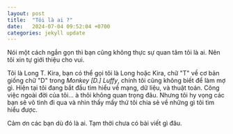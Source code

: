 ```yaml
---
layout: post
title:  "Tôi là ai ?"
date:   2024-07-04 09:52:04 +0700
categories: jekyll update
---
```

Nói một cách ngắn gọn thì bạn cũng không thực sự quan tâm tôi là ai. Nên tôi xin tự giới thiệu cho vui. <br/>

Tôi là Long T. Kira, bạn có thể gọi tôi là Long hoặc Kira, chữ "T" về cơ bản giống chữ "D" trong _Monkey [D.] Luffy_, chính tôi cũng không biết để làm mợ gì. Hiện tại tôi đang bắt đầu tìm hiểu về mạng, dữ liệu, và thuật toán. Công việc ngoài đời của tôi... à thôi không quan trọng đâu. Nhưng tôi hy vọng các bạn sẽ vô tình đi qua và nhìn thấy mấy thứ tôi chia sẻ về những gì tôi tìm hiểu được. <br/>

Cảm ơn các bạn dù đó là ai. Tạm thời chưa có bài viết gì đâu.
